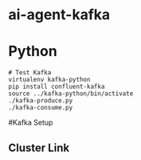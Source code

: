 
# ai-agent-kafka


# Python
```
# Test Kafka
virtualenv kafka-python
pip install confluent-kafka
source ../kafka-python/bin/activate
./kafka-produce.py
./kafka-consume.py
```

#Kafka Setup
## Cluster Link
